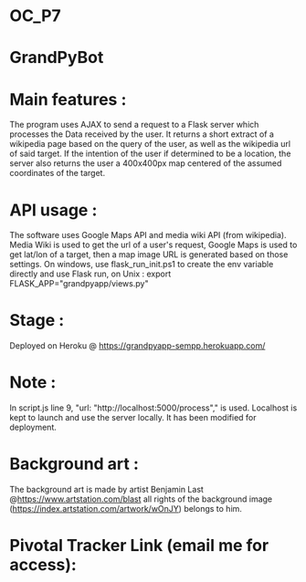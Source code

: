 # OC_P7
# GrandPyBot

# Main features :
The program uses AJAX to send a request to a Flask server which processes the Data received by the user. It returns a short extract of a wikipedia page based on the query of the user, as well as the wikipedia url of said target. If the intention of the user if determined to be a location, the server also returns the user a 400x400px map centered of the assumed coordinates of the target.

# API usage : 
The software uses Google Maps API and media wiki API (from wikipedia). Media Wiki is used to get the url of a user's request, Google Maps is used to get lat/lon of a target, then a map image URL is generated based on those settings.
On windows, use flask_run_init.ps1 to create the env variable directly and use Flask run, on Unix : export FLASK_APP="grandpyapp/views.py"

# Stage : 
Deployed on Heroku @ https://grandpyapp-sempp.herokuapp.com/

# Note :
In script.js line 9, "url: "http://localhost:5000/process"," is used. Localhost is kept to launch and use the server locally. It has been modified for deployment.

# Background art :
The background art is made by artist Benjamin Last @https://www.artstation.com/blast
all rights of the background image (https://index.artstation.com/artwork/wOnJY) belongs to him.

# Pivotal Tracker Link (email me for access):
